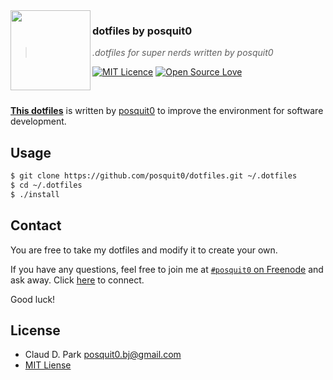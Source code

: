 <img src="https://raw.githubusercontent.com/posquit0/dotfiles/master/icon.png?v=3&s=200" align="left" width="128px" height="128px"/>

### **dotfiles by posquit0**
> *.dotfiles for super nerds written by posquit0*

[![MIT Licence](https://badges.frapsoft.com/os/mit/mit.svg?v=103)](https://opensource.org/licenses/mit-license.php)
[![Open Source Love](https://badges.frapsoft.com/os/v1/open-source.svg?v=103)](https://github.com/ellerbrock/open-source-badge/)

<br />

[**This dotfiles**](https://github.com/posquit0/dotfiles) is written by [posquit0](https://github.com/posquit0/) to improve the environment for software development.


## <a name="usage">Usage

```bash
$ git clone https://github.com/posquit0/dotfiles.git ~/.dotfiles
$ cd ~/.dotfiles
$ ./install
```

## <a name="contact">Contact

You are free to take my dotfiles and modify it to create your own.

If you have any questions, feel free to join me at [`#posquit0` on Freenode](irc://irc.freenode.net/posquit0) and ask away. Click [here](https://kiwiirc.com/client/irc.freenode.net/posquit0) to connect.

Good luck!


## <a name="license">License

- Claud D. Park <posquit0.bj@gmail.com>
- [MIT Liense](https://github.com/posquit0/node-iamporter/blob/master/LICENSE)
